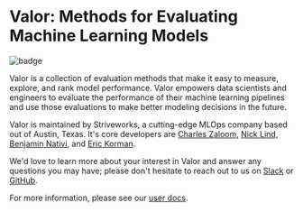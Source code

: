 # Valor: Methods for Evaluating Machine Learning Models

![badge](https://img.shields.io/endpoint?url=https://gist.githubusercontent.com/ekorman/c002bbe8c0e479921401b884f4b9fc53/raw/valor-coverage.json)

Valor is a collection of evaluation methods that make it easy to measure, explore, and rank model performance. Valor empowers data scientists and engineers to evaluate the performance of their machine learning pipelines and use those evaluations to make better modeling decisions in the future.

Valor is maintained by Striveworks, a cutting-edge MLOps company based out of Austin, Texas. It's core developers are [Charles Zaloom](https://github.com/czaloom), [Nick Lind](https://github.com/ntlind), [Benjamin Nativi](https://github.com/bnativi), and [Eric Korman](https://github.com/ekorman).

We'd love to learn more about your interest in Valor and answer any questions you may have; please don't hesitate to reach out to us on [Slack](https://striveworks-public.slack.com/join/shared_invite/zt-1a0jx768y-2J1fffN~b4fXYM8GecvOhA#/shared-invite/email) or [GitHub](https://github.com/striveworks/valor).

For more information, please see our [user docs](https://striveworks.github.io/valor/).
